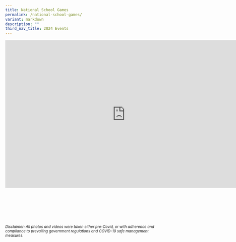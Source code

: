 ```yaml
---
title: National School Games
permalink: /national-school-games/
variant: markdown
description: ""
third_nav_title: 2024 Events
---
```

<iframe allowfullscreen="true" height="469" width="760" frameborder="0" src="https://docs.google.com/presentation/d/e/2PACX-1vSCGgoUUKjsmTO2HsEZrAAjcSWOBn152bHN0TemRoqpTM406f9zC4NQAsnZa2nq6LoWgwXNVtewvDa2/embed?start=true&amp;loop=true&amp;delayms=3000"></iframe>



<br><br><br><br><br><br>
<sup>_Disclaimer: All photos and videos were taken either pre-Covid, or with adherence and compliance to prevailing government regulations and COVID-19 safe management measures._</sup>